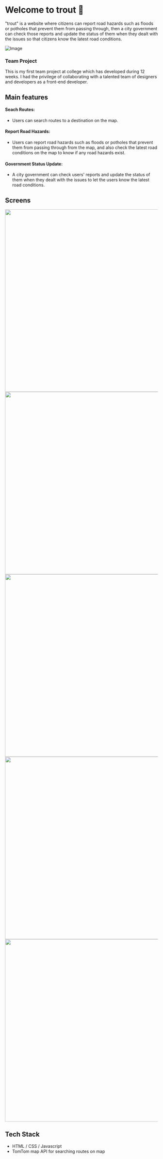 # Welcome to trout 👋
"trout" is a website where citizens can report road hazards such as floods or potholes that prevent them from passing through, then a city government can check those reports and update the status of them when they dealt with the issues so that citizens know the latest road conditions.
<br>

![Image](https://github.com/user-attachments/assets/14279858-64e7-4e72-a70a-508ba1af03ac)

### Team Project
This is my first team project at college which has developed during 12 weeks.
I had the privilege of collaborating with a talented team of designers and developers as a front-end developer.

## Main features
#### Seach Routes:
- Users can search routes to a destination on the map. 
#### Report Road Hazards:
- Users can report road hazards such as floods or potholes that prevent them from passing through from the map, and also check the latest road conditions on the map to know if any road hazards exist. 
#### Government Status Update:
- A city government can check users' reports and update the status of them when they dealt with the issues to let the users know the latest road conditions.

## Screens
<img src="https://github.com/user-attachments/assets/c19b6e1e-457f-4aa5-a535-7a3c6e08f794" width="600">
<img src="https://github.com/user-attachments/assets/6c2453a9-91b9-4780-ab4c-a81e9d3fda52" width="600">
<img src="https://github.com/user-attachments/assets/342bd410-7fac-4393-b5f6-f4d067dc39a1" width="600">
<img src="https://github.com/user-attachments/assets/10d0aed0-aa20-4a26-8216-e1c457ca5cae" width="600">
<img src="https://github.com/user-attachments/assets/d49ad821-1b7a-4d7d-b370-82e8b6702bf5" width="600">

## Tech Stack
- HTML / CSS / Javascript
- TomTom map API for searching routes on map
